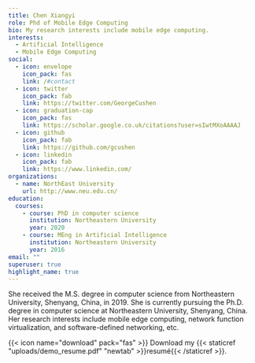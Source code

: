 ```yaml
---
title: Chen Xiangyi
role: Phd of Mobile Edge Computing
bio: My research interests include mobile edge computing.
interests:
  - Artificial Intelligence
  - Mobile Edge Computing
social:
  - icon: envelope
    icon_pack: fas
    link: /#contact
  - icon: twitter
    icon_pack: fab
    link: https://twitter.com/GeorgeCushen
  - icon: graduation-cap
    icon_pack: fas
    link: https://scholar.google.co.uk/citations?user=sIwtMXoAAAAJ
  - icon: github
    icon_pack: fab
    link: https://github.com/gcushen
  - icon: linkedin
    icon_pack: fab
    link: https://www.linkedin.com/
organizations:
  - name: NorthEast University
    url: http://www.neu.edu.cn/
education:
  courses:
    - course: PhD in computer science
      institution: Northeastern University
      year: 2020
    - course: MEng in Artificial Intelligence
      institution: Northeastern University
      year: 2016
email: ""
superuser: true
highlight_name: true
---
```

She received the M.S. degree in computer science from Northeastern University, Shenyang, China, in 2019. She is currently pursuing the Ph.D.
degree in computer science at Northeastern University, Shenyang, China. Her research interests include mobile edge computing, network function virtualization, and software-defined networking, etc.

{{< icon name="download" pack="fas" >}} Download my {{< staticref "uploads/demo_resume.pdf" "newtab" >}}resumé{{< /staticref >}}.